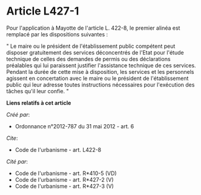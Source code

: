 # Article L427-1

Pour l'application à Mayotte de l'article L. 422-8, le premier alinéa est remplacé par les dispositions suivantes : 

" Le maire ou le président de l'établissement public compétent peut disposer gratuitement des services déconcentrés de l'Etat
pour l'étude technique de celles des demandes de permis ou des déclarations préalables qui lui paraissent justifier
l'assistance technique de ces services. Pendant la durée de cette mise à disposition, les services et les personnels agissent
en concertation avec le maire ou le président de l'établissement public qui leur adresse toutes instructions nécessaires pour
l'exécution des tâches qu'il leur confie. "

**Liens relatifs à cet article**

_Créé par_:

  - Ordonnance n°2012-787 du 31 mai 2012 - art. 6

_Cite_:

  - Code de l'urbanisme - art. L422-8

_Cité par_:

  - Code de l'urbanisme - art. R*410-5 (VD)
  - Code de l'urbanisme - art. R*427-2 (V)
  - Code de l'urbanisme - art. R*427-3 (V)
